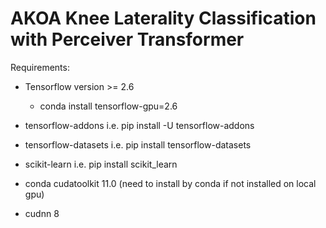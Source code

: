 # AKOA Knee Laterality Classification with Perceiver Transformer

Requirements:
- Tensorflow version >= 2.6
  - conda install tensorflow-gpu=2.6
- tensorflow-addons i.e. pip install -U tensorflow-addons
- tensorflow-datasets i.e. pip install tensorflow-datasets
- scikit-learn i.e. pip install scikit_learn

- conda cudatoolkit 11.0 (need to install by conda if not installed on local gpu)
- cudnn 8
